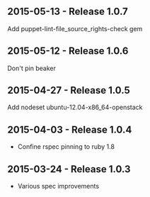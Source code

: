 ## 2015-05-13 - Release 1.0.7

Add puppet-lint-file_source_rights-check gem

## 2015-05-12 - Release 1.0.6

Don't pin beaker

## 2015-04-27 - Release 1.0.5

Add nodeset ubuntu-12.04-x86_64-openstack

## 2015-04-03 - Release 1.0.4

- Confine rspec pinning to ruby 1.8

## 2015-03-24 - Release 1.0.3

- Various spec improvements
